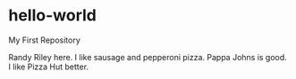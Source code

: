 # hello-world
My First Repository

Randy Riley here. I like sausage and pepperoni pizza. Pappa Johns is good. I like Pizza Hut better.

